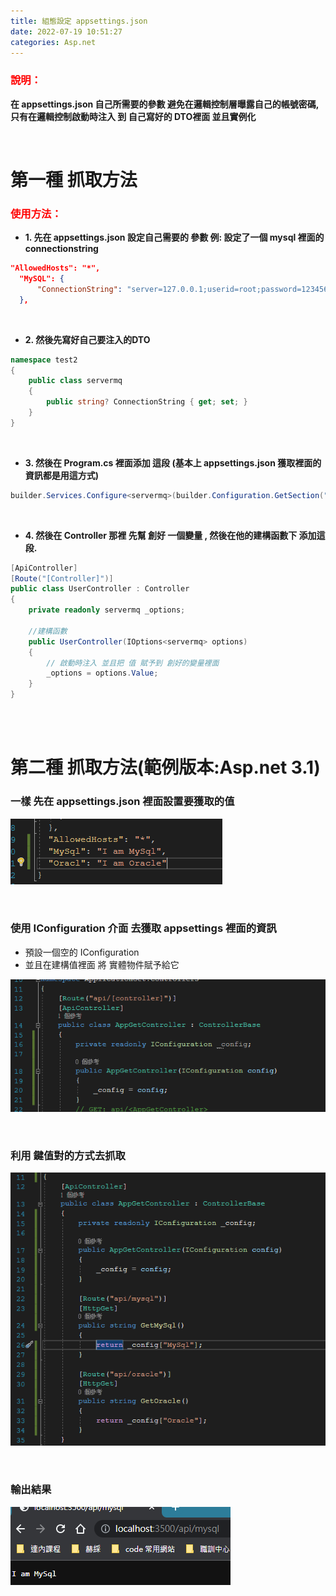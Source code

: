 ```yaml
---
title: 組態設定 appsettings.json
date: 2022-07-19 10:51:27
categories: Asp.net
---
```



### **<font color='red'>說明：</font>**
**在 appsettings.json 自己所需要的參數 避免在邏輯控制層曝露自己的帳號密碼, 只有在邏輯控制啟動時注入 到 自己寫好的 DTO裡面 並且實例化**

<br>

# 第一種 抓取方法
### **<font color='red'>使用方法：</font>**

+  **1. 先在 appsettings.json 設定自己需要的 參數 例: 設定了一個 mysql 裡面的 connectionstring**

```json
"AllowedHosts": "*",
  "MySQL": {
      "ConnectionString": "server=127.0.0.1;userid=root;password=123456;database=django;"
  },
```

<br>

+  **2. 然後先寫好自己要注入的DTO**

```C#
namespace test2
{
	public class servermq
	{
		public string? ConnectionString { get; set; }
	}
}
```

<br>

+  **3. 然後在 Program.cs 裡面添加 這段 (基本上 appsettings.json 獲取裡面的資訊都是用這方式)**

```C#
builder.Services.Configure<servermq>(builder.Configuration.GetSection("MySQL"));
```

<br>

+  **4. 然後在 Controller 那裡 先幫 創好 一個變量 , 然後在他的建構函數下 添加這段.**

```C#
[ApiController]
[Route("[Controller]")]
public class UserController : Controller
{
	private readonly servermq _options;

	//建構函數
	public UserController(IOptions<servermq> options)
	{
		// 啟動時注入 並且把 值 賦予到 創好的變量裡面 
		_options = options.Value;
	}
}
```

<br>
<br>

# 第二種 抓取方法(範例版本:Asp.net 3.1)

### 一樣 先在 appsettings.json 裡面設置要獲取的值
![照片](appsettings1.png)

<br>

### 使用 IConfiguration 介面 去獲取 appsettings 裡面的資訊

- 預設一個空的 IConfiguration 
- 並且在建構值裡面 將 實體物件賦予給它

![照片](appsettings2.png)

<br>

### 利用 鍵值對的方式去抓取
![照片](appsettings3.png)

<br>

### 輸出結果
![照片](appsettings4.png)
